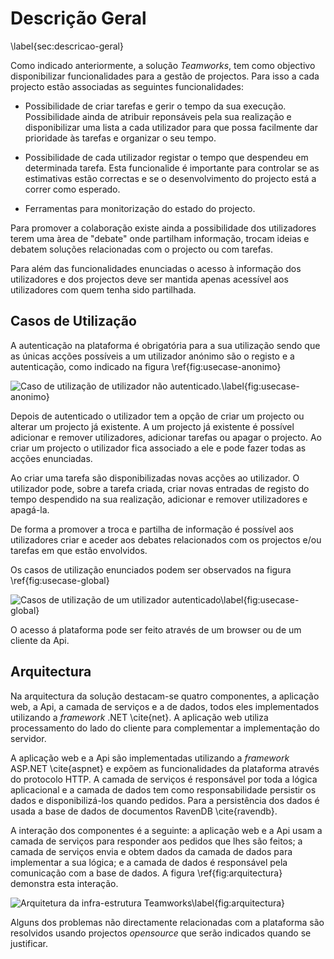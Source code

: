 ﻿Descrição Geral
=

\label{sec:descricao-geral}


Como indicado anteriormente, a solução *Teamworks*, tem como objectivo disponibilizar funcionalidades para a gestão de projectos. Para isso a cada projecto estão associadas as seguintes funcionalidades:

+ Possibilidade de criar tarefas e gerir o tempo da sua execução. Possibilidade ainda de atribuir reponsáveis pela sua realização e disponibilizar uma lista a cada utilizador para que possa facilmente dar prioridade às tarefas e organizar o seu tempo. 

+ Possibilidade de cada utilizador registar o tempo que despendeu em determinada tarefa. Esta funcionalide é importante para controlar se as estimativas estão correctas e se o desenvolvimento do projecto está a correr como esperado.

+ Ferramentas para monitorização do estado do projecto.

Para promover a colaboração existe ainda a possibilidade dos utilizadores terem uma àrea de "debate" onde partilham informação, trocam ideias e debatem soluções relacionadas com o projecto ou com tarefas.

Para além das funcionalidades enunciadas o acesso à informação dos utilizadores e dos projectos deve ser mantida apenas acessível aos utilizadores com quem tenha sido partilhada.


Casos de Utilização
-

A autenticação na plataforma é obrigatória para a sua utilização sendo que as únicas acções possíveis a um utilizador anónimo são o registo e a autenticação, como indicado na figura \ref{fig:usecase-anonimo}

![Caso de utilização de utilizador não autenticado.\label{fig:usecase-anonimo}](http://www.lucidchart.com/publicSegments/view/4fd71023-3b68-497b-b199-60a50a443549/image.png)

Depois de autenticado o utilizador tem a opção de criar um projecto ou alterar um projecto já existente. A um projecto já existente é possível adicionar e remover utilizadores, adicionar tarefas ou apagar o projecto. Ao criar um projecto o utilizador fica associado a ele e pode fazer todas as acções enunciadas. 

Ao criar uma tarefa são disponibilizadas novas acções ao utilizador. O utilizador pode, sobre a tarefa criada, criar novas entradas de registo do tempo despendido na sua realização, adicionar e remover utilizadores e apagá-la. 

De forma a promover a troca e partilha de informação é possível aos utilizadores criar e aceder aos debates relacionados com os projectos e/ou tarefas em que estão envolvidos.

Os casos de utilização enunciados podem ser observados na figura \ref{fig:usecase-global}

![Casos de utilização de um utilizador autenticado\label{fig:usecase-global}](http://www.lucidchart.com/publicSegments/view/4fda0b7b-a694-44fe-85d8-4de80adcb320/image.png)

O acesso á plataforma pode ser feito através de um browser ou de um cliente da Api.

Arquitectura
-

Na arquitectura da solução destacam-se quatro componentes, a aplicação web, a Api, a camada de serviços e a de dados, todos eles implementados utilizando a *framework* .NET \cite{net}.
A aplicação web utiliza processamento do lado do cliente para complementar a implementação do servidor.

A aplicação web e a Api são implementadas utilizando a *framework* ASP.NET \cite{aspnet} e expõem as funcionalidades da plataforma através do protocolo HTTP. 
A camada de serviços é responsável por toda a lógica aplicacional e a camada de dados tem como responsabilidade persistir os dados e disponibilizá-los quando pedidos. Para a persistência dos dados é usada a base de dados de documentos RavenDB \cite{ravendb}.

A interação dos componentes é a seguinte: a aplicação web e a Api usam a camada de serviços para responder aos pedidos que lhes são feitos; a camada de serviços envia e obtem dados da camada de dados para implementar a sua lógica; e a camada de dados é responsável pela comunicação com a base de dados. A figura \ref{fig:arquitectura} demonstra esta interação.

![Arquitetura da infra-estrutura *Teamworks*\label{fig:arquitectura}](http://www.lucidchart.com/publicSegments/view/4fd9ee2c-c028-4828-8962-51ad0a4022d4/image.png)

Alguns dos problemas não directamente relacionadas com a plataforma são resolvidos usando projectos *opensource* que serão indicados quando se justificar.
